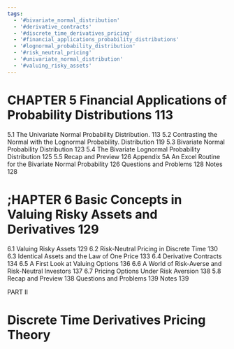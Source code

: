 ```yaml
---
tags:
  - '#bivariate_normal_distribution'
  - '#derivative_contracts'
  - '#discrete_time_derivatives_pricing'
  - '#financial_applications_probability_distributions'
  - '#lognormal_probability_distribution'
  - '#risk_neutral_pricing'
  - '#univariate_normal_distribution'
  - '#valuing_risky_assets'
---
```

# CHAPTER 5 Financial Applications of Probability Distributions 113

5.1 The Univariate Normal Probability Distribution. 113
5.2 Contrasting the Normal with the Lognormal Probability.
Distribution 119
5.3 Bivariate Normal Probability Distribution 123
5.4 The Bivariate Lognormal Probability Distribution 125
5.5 Recap and Preview 126
Appendix 5A An Excel Routine for the Bivariate Normal Probability 126
Questions and Problems 128
Notes 128

# ;HAPTER 6 Basic Concepts in Valuing Risky Assets and Derivatives 129

6.1 Valuing Risky Assets 129
6.2 Risk-Neutral Pricing in Discrete Time 130
6.3 Identical Assets and the Law of One Price 133
6.4 Derivative Contracts 134
6.5 A First Look at Valuing Options 136
6.6 A World of Risk-Averse and Risk-Neutral Investors 137
6.7 Pricing Options Under Risk Aversion 138
5.8 Recap and Preview 138
Questions and Problems 139
Notes 139

PART II

# Discrete Time Derivatives Pricing Theory
